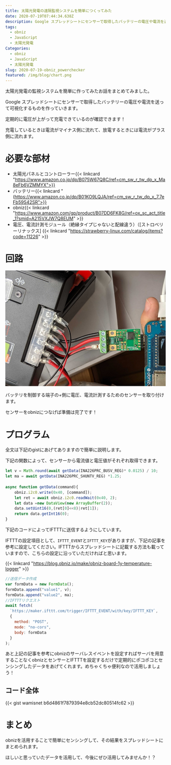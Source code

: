 ```yaml
---
title: 太陽光発電の遠隔監視システムを簡単につくってみた
date: 2020-07-19T07:44:34.638Z
description: Google スプレッドシートにセンサーで取得したバッテリーの電圧や電流を送って可視化するものを作っていきます
tags:
  - obniz
  - JavaScript
  - 太陽光発電
Categories:
  - obniz
  - JavaScript
  - 太陽光発電
slug: 2020-07-19-obniz_powerchecker
featured: /img/blog/chart.png
---
```

太陽光発電の監視システムを簡単に作ってみたお話をまとめてみました。

Google スプレッドシートにセンサーで取得したバッテリーの電圧や電流を送って可視化するものを作っていきます。

定期的に電圧が上がって充電できているのが確認できます！

充電しているときは電流がマイナス側に流れて、放電するときには電流がプラス側に流れます。

# 必要な部材

* 太陽光パネルとコントローラー{{< linkcard "https://www.amazon.co.jp/dp/B075W67Q8C/ref=cm_sw_r_tw_dp_x_Ma8eFb6VZMMYX">}}
* バッテリー{{< linkcard "(https://www.amazon.co.jp/dp/B01KO9LQJA/ref=cm_sw_r_tw_dp_x_7.7eFb59S42SR">}}
* obniz{{< linkcard "https://www.amazon.com/gp/product/B07DD6FK8G/ref=ox_sc_act_title_1?smid=A215VXJW7Q8EUM" >}}
* 電圧、電流計測モジュール（絶縁タイプじゃないと配線違う）（[ストロベリーリナックス]
{{< linkcard "https://strawberry-linux.com/catalog/items?code=11226" >}}

# 回路

![](/img/blog/obniz.jpg)

バッテリを制御する端子の+側に電圧、電流計測するためのセンサーを取り付けます。

センサーをobnizにつなげば準備は完了です！

# プログラム

全文は下記のgistにあげてありますので簡単に説明します。

下記の関数によって、センサーから電流値と電圧値がそれぞれ取得できます。

```jsx
let v = Math.round(await getData(INA226PRC_BUSV_REG)* 0.0125) / 10;
let ma = await getData(INA226PRC_SHUNTV_REG) *1.25;

async function getData(command){
    obniz.i2c0.write(0x40, [command]);
    let ret = await obniz.i2c0.readWait(0x40, 2);
    let data =new DataView(new ArrayBuffer(2));
    data.setUint16(0,(ret[0]<<8)|ret[1]);
    return data.getInt16(0);
}
```

下記のコードによってIFTTTに送信するようにしています。

IFTTTの設定項目として、`IFTTT_EVENT`と`IFTTT_KEY`がありますが、下記の記事を参考に設定してください。IFTTTからスプレッドシートに記載する方法も載っていますので、こちらの設定に沿っていただければと思います。

{{< linkcard "https://blog.obniz.io/make/obniz-board-1y-temperature-logger" >}}

```jsx
//送信データ作成
var formData = new FormData();
formData.append("value1", v);
formData.append("value2", ma);
//IFTTTリクエスト
await fetch(
  `https://maker.ifttt.com/trigger/IFTTT_EVENT/with/key/IFTTT_KEY`,
  {
    method: "POST",
    mode: "no-cors",
    body: formData
  }
);
```

あと上記の記事を参考にobnizのサーバレスイベントを設定すればサーバを用意することなくobnizとセンサーとIFTTTを設定するだけで定期的にポコポコとセンシングしたデータをあげてくれます。めちゃくちゃ便利なので活用しましょう！

## コード全体


{{< gist wamisnet b6d4861f7879394e8cb52dc80514fc62 >}}

# まとめ

obnizを活用することで簡単にセンシングして、その結果をスプレッドシートにまとめられます。

ほしいと思っていたデータを活用して、今後にぜひ活用してみませんか！？